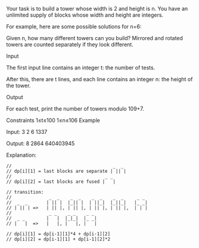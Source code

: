 Your task is to build a tower whose width is 2 and height is n. You have an unlimited supply of blocks whose width and height are integers.

For example, here are some possible solutions for n=6:

Given n, how many different towers can you build? Mirrored and rotated towers are counted separately if they look different.

Input

The first input line contains an integer t: the number of tests.

After this, there are t lines, and each line contains an integer n: the height of the tower.

Output

For each test, print the number of towers modulo 109+7.

Constraints
1≤t≤100
1≤n≤106
Example

Input:
3
2
6
1337

Output:
8
2864
640403945

Explanation:

    //                                      _  _
    // dp[i][1] = last blocks are separate | || |
    //                                   _ _
    // dp[i][2] = last blocks are fused |   |
    
    // transition:
    //              _  _    _  _    _  _    _  _     _ _
    //  _  _       | || |  |_|| |  | ||_|  |_||_|   |_ _|
    // | || | =>   | || |, | || |, | || |, | || |,  | | |
    //              _ _    _ _    _ _ 
    //  _ _        |   |  |_|_|  |_ _|
    // |   |  =>   |   |, |   |, |   |

    // dp[i][1] = dp[i-1][1]*4 + dp[i-1][2]
    // dp[i][2] = dp[i-1][1] + dp[i-1][2]*2